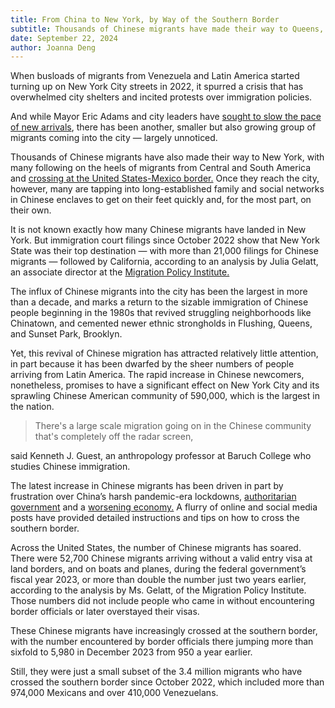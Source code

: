 ```yaml
---
title: From China to New York, by Way of the Southern Border
subtitle: Thousands of Chinese migrants have made their way to Queens, Brooklyn and Chinatown after first passing through Central and South America.
date: September 22, 2024 
author: Joanna Deng
---
```

When busloads of migrants from Venezuela and Latin America started turning up on New York City streets in 2022, it spurred a crisis that has overwhelmed city shelters and incited protests over immigration policies.

And while Mayor Eric Adams and city leaders have [sought to slow the pace of new arrivals](https://archive.is/o/fXa1i/https://www.nytimes.com/2023/12/29/nyregion/mayor-adams-migrants-bus.html), there has been another, smaller but also growing group of migrants coming into the city — largely unnoticed.

Thousands of Chinese migrants have also made their way to New York, with many following on the heels of migrants from Central and South America and [crossing at the United States-Mexico border.](https://archive.is/o/fXa1i/https://www.nytimes.com/2023/12/03/business/darien-gap-china-immigration.html) Once they reach the city, however, many are tapping into long-established family and social networks in Chinese enclaves to get on their feet quickly and, for the most part, on their own.

It is not known exactly how many Chinese migrants have landed in New York. But immigration court filings since October 2022 show that New York State was their top destination — with more than 21,000 filings for Chinese migrants — followed by California, according to an analysis by Julia Gelatt, an associate director at the [Migration Policy Institute.](https://archive.is/o/fXa1i/https://www.migrationpolicy.org/)

The influx of Chinese migrants into the city has been the largest in more than a decade, and marks a return to the sizable immigration of Chinese people beginning in the 1980s that revived struggling neighborhoods like Chinatown, and cemented newer ethnic strongholds in Flushing, Queens, and Sunset Park, Brooklyn.

Yet, this revival of Chinese migration has attracted relatively little attention, in part because it has been dwarfed by the sheer numbers of people arriving from Latin America. The rapid increase in Chinese newcomers, nonetheless, promises to have a significant effect on New York City and its sprawling Chinese American community of 590,000, which is the largest in the nation.

> There's a large scale migration going on in the Chinese community that's completely off the radar screen,

said Kenneth J. Guest, an anthropology professor at Baruch College who studies Chinese immigration.

The latest increase in Chinese migrants has been driven in part by frustration over China’s harsh pandemic-era lockdowns, [authoritarian government](https://archive.is/o/fXa1i/https://www.nytimes.com/2022/10/17/business/china-xi-jinping-governance.html) and a [worsening economy.](https://archive.is/o/fXa1i/https://www.nytimes.com/2023/01/16/business/china-gdp-fourth-quarter-2022.html) A flurry of online and social media posts have provided detailed instructions and tips on how to cross the southern border.

Across the United States, the number of Chinese migrants has soared. There were 52,700 Chinese migrants arriving without a valid entry visa at land borders, and on boats and planes, during the federal government’s fiscal year 2023, or more than double the number just two years earlier, according to the analysis by Ms. Gelatt, of the Migration Policy Institute. Those numbers did not include people who came in without encountering border officials or later overstayed their visas.

These Chinese migrants have increasingly crossed at the southern border, with the number encountered by border officials there jumping more than sixfold to 5,980 in December 2023 from 950 a year earlier.

Still, they were just a small subset of the 3.4 million migrants who have crossed the southern border since October 2022, which included more than 974,000 Mexicans and over 410,000 Venezuelans.